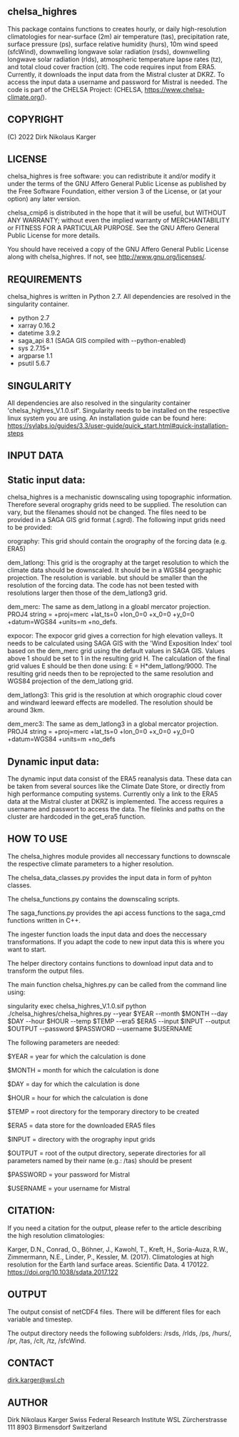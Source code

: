 chelsa_highres
-----------
This package contains functions to creates hourly, or daily high-resolution 
climatologies for near-surface (2m) air temperature (tas), precipitation rate,
surface pressure (ps), surface relative humidity (hurs), 10m wind speed (sfcWind),
downwelling longwave solar radiation (rsds), downwelling longwave solar radiation (rlds),
atmospheric temperature lapse rates (tz), and total cloud cover fraction (clt). 
The code requires input from ERA5. Currently, it downloads the input data from the Mistral
cluster at DKRZ. To access the input data a username and password for Mistral is needed.
The code is part of the CHELSA Project: (CHELSA, <https://www.chelsa-climate.org/>).



COPYRIGHT
---------
(C) 2022 Dirk Nikolaus Karger



LICENSE
-------
chelsa_highres is free software: you can redistribute it and/or modify it under
the terms of the GNU Affero General Public License as published by the
Free Software Foundation, either version 3 of the License, or
(at your option) any later version.

chelsa_cmip6 is distributed in the hope that it will be useful,
but WITHOUT ANY WARRANTY; without even the implied warranty of
MERCHANTABILITY or FITNESS FOR A PARTICULAR PURPOSE. See the
GNU Affero General Public License for more details.

You should have received a copy of the GNU Affero General Public License
along with chelsa_highres. If not, see <http://www.gnu.org/licenses/>.



REQUIREMENTS
------------
chelsa_highres is written in Python 2.7. 
All dependencies are resolved in the singularity container.

- python 2.7
- xarray 0.16.2
- datetime 3.9.2
- saga_api 8.1 (SAGA GIS compiled with --python-enabled)
- sys 2.7.15+
- argparse 1.1
- psutil 5.6.7



SINGULARITY
------------
All dependencies are also resolved in the singularity container 'chelsa_highres_V.1.0.sif'. Singularity needs to be installed on the respective linux system you are using. 
An installation guide can be found here: https://sylabs.io/guides/3.3/user-guide/quick_start.html#quick-installation-steps



INPUT DATA
------------

Static input data:
------

chelsa_highres is a mechanistic downscaling using topographic information. Therefore several orography grids need to be supplied. The resolution can vary, but the filenames should not be changed. The files need to be provided in a SAGA GIS grid format (.sgrd). The following input grids need to be provided:

orography:      This grid should contain the orography of the forcing data (e.g. ERA5)

dem_latlong:    This grid is the orography at the target resolution to which the climate data should be downscaled. It should be in a WGS84 geographic projection. The resolution is variable. but should be smaller than the resolution of the forcing data. The code has not been tested with resolutions larger then those of the dem_latlong3 grid.

dem_merc:       The same as dem_latlong in a gloabl mercator projection. PROJ4 string = +proj=merc +lat_ts=0 +lon_0=0 +x_0=0 +y_0=0 +datum=WGS84 +units=m +no_defs. 

expocor:        The expocor grid gives a correction for high elevation valleys. It needs to be calculated using SAGA GIS with the 'Wind Exposition Index' tool based on the dem_merc grid using the default values in SAGA GIS. Values above 1 should be set to 1 in the resulting grid H. The calculation of the final grid values E should be then done using: E = H*dem_latlong/9000. The resulting grid needs then to be reprojected to the same resolution and WGS84 projection of the dem_latlong grid.

dem_latlong3:   This grid is the resolution at which orographic cloud cover and windward leeward effects are modelled. The resolution should be around 3km. 

dem_merc3:      The same as dem_latlong3 in a global mercator projection. PROJ4 string = +proj=merc +lat_ts=0 +lon_0=0 +x_0=0 +y_0=0 +datum=WGS84 +units=m +no_defs


Dynamic input data:
------
The dynamic input data consist of the ERA5 reanalysis data. These data can be taken from several sources like the Climate Date Store, or directly from high performance computing systems. Currently only a link to the ERA5 data at the Mistral cluster at DKRZ is implemented. The access requires a username and passwort to access the data. The filelinks and paths on the cluster are hardcoded in the get_era5 function.


HOW TO USE
----------
The chelsa_highres module provides all neccessary functions to downscale the respective climate parameters to a higher resolution.

The chelsa_data_classes.py provides the input data in form of pyhton classes.

The chelsa_functions.py contains the downscaling scripts.

The saga_functions.py provides the api access functions to the saga_cmd functions written in C++.

The ingester function loads the input data and does the neccessary transformations. If you adapt the code to new input data this is where you want to start.

The helper directory contains functions to download input data and to transform the output files.

The main function chelsa_highres.py can be called from the command line using:


singularity exec chelsa_highres_V.1.0.sif python ./chelsa_highres/chelsa_highres.py --year $YEAR --month $MONTH --day $DAY --hour $HOUR --temp $TEMP --era5 $ERA5 --input $INPUT --output $OUTPUT --password $PASSWORD --username $USERNAME


The following parameters are needed:

$YEAR = year for which the calculation is done

$MONTH = month for which the calculation is done

$DAY = day for which the calculation is done

$HOUR = hour for which the calculation is done

$TEMP = root directory for the temporary directory to be created

$ERA5 = data store for the downloaded ERA5 files

$INPUT = directory with the orography input grids

$OUTPUT = root of the output directory, seperate directories for all parameters named by their name (e.g.: /tas) should be present

$PASSWORD = your password for Mistral

$USERNAME = your username for Mistral



CITATION:
------------
If you need a citation for the output, please refer to the article describing the high
resolution climatologies:

Karger, D.N., Conrad, O., Böhner, J., Kawohl, T., Kreft, H., Soria-Auza, R.W., Zimmermann, N.E., Linder, P., Kessler, M. (2017). Climatologies at high resolution for the Earth land surface areas. Scientific Data. 4 170122. https://doi.org/10.1038/sdata.2017.122



OUTPUT
------------
The output consist of netCDF4 files. There will be different files for each variable and timestep. 

The output directory needs the following 
subfolders: /rsds, /rlds, /ps, /hurs/, /pr, /tas, /clt, /tz, /sfcWind.

CONTACT
-------
<dirk.karger@wsl.ch>



AUTHOR
------
Dirk Nikolaus Karger
Swiss Federal Research Institute WSL
Zürcherstrasse 111
8903 Birmensdorf 
Switzerland
